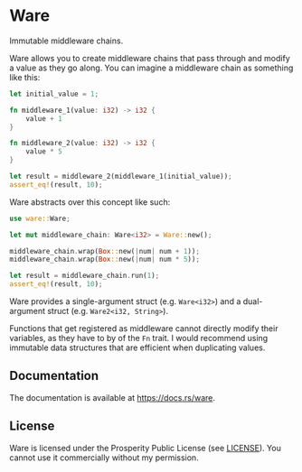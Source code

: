 # Ware

Immutable middleware chains.

Ware allows you to create middleware chains that pass through and modify a value
as they go along. You can imagine a middleware chain as something like this:

``` rust
let initial_value = 1;

fn middleware_1(value: i32) -> i32 {
	value + 1
}

fn middleware_2(value: i32) -> i32 {
	value * 5
}

let result = middleware_2(middleware_1(initial_value));
assert_eq!(result, 10);
```

Ware abstracts over this concept like such:

``` rust
use ware::Ware;

let mut middleware_chain: Ware<i32> = Ware::new();

middleware_chain.wrap(Box::new(|num| num + 1));
middleware_chain.wrap(Box::new(|num| num * 5));

let result = middleware_chain.run(1);
assert_eq!(result, 10);
```

Ware provides a single-argument struct (e.g. `Ware<i32>`) and a dual-argument
struct (e.g. `Ware2<i32, String>`).

Functions that get registered as middleware cannot directly modify their
variables, as they have to by of the `Fn` trait. I would
recommend using immutable data structures that are efficient when duplicating values.

## Documentation

The documentation is available at https://docs.rs/ware.

## License

Ware is licensed under the Prosperity Public License (see [LICENSE](./LICENSE)).
You cannot use it commercially without my permission.
